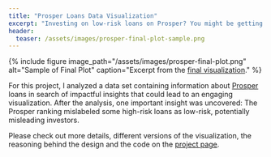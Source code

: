 ```yaml
---
title: "Prosper Loans Data Visualization"
excerpt: "Investing on low-risk loans on Prosper? You might be getting high-risk instead."
header:
  teaser: /assets/images/prosper-final-plot-sample.png
---
```


{% include figure image_path="/assets/images/prosper-final-plot.png" alt="Sample of Final Plot" caption="Excerpt from the [final visualization](http://bl.ocks.org/vbernardes/9493fd7ae396cd9e59223029771aa216)." %}

For this project, I analyzed a data set containing information about [Prosper](https://www.prosper.com) loans in search of impactful insights that could lead to an engaging visualization. After the analysis, one important insight was uncovered: The Prosper ranking mislabeled some high-risk loans as low-risk, potentially misleading investors.

Please check out more details, different versions of the visualization, the reasoning behind the design and the code on the [project page](https://vbernardes.github.io/prosper-loans-dataviz/).
